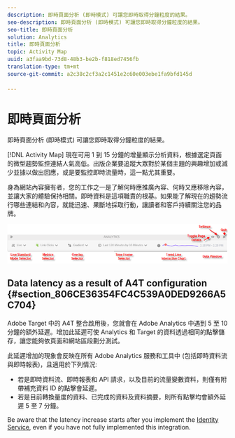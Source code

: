 ```yaml
---
description: 即時頁面分析 (即時模式) 可讓您即時取得分鐘粒度的結果。
seo-description: 即時頁面分析 (即時模式) 可讓您即時取得分鐘粒度的結果。
seo-title: 即時頁面分析
solution: Analytics
title: 即時頁面分析
topic: Activity Map
uuid: a3faa9bd-73d8-48b3-be2b-f818ed7456fb
translation-type: tm+mt
source-git-commit: a2c38c2cf3a2c1451e2c60e003ebe1fa9bfd145d

---
```



# 即時頁面分析

即時頁面分析 (即時模式) 可讓您即時取得分鐘粒度的結果。

[!DNL Activity Map] 現在可用 1 到 15 分鐘的增量顯示分析資料，根據選定頁面的微型趨勢監控連結人氣高低。出版企業要追蹤大眾對於某個主題的興趣增加或減少並據以做出回應，或是要監控即時流量時，這一點尤其重要。

身為網站內容擁有者，您的工作之一是了解何時應推廣內容、何時又應移除內容，並讓大家的體驗保持相關。即時資料是這項職責的根基。如果能了解現在的趨勢流行哪些連結和內容，就能迅速、果斷地採取行動，讓讀者和客戶持續關注您的品牌。

![](assets/live_mode.png)

<!-- 

Describe what you can do with the feature: - what is the data shown? why do I see trend lines everywhere? how do I choose a period in the trend? what do the overlays represent in live mode? how do you compute the gainers and losers overlays? what is the auto update mode?

 -->

## Data latency as a result of A4T configuration {#section_806CE36354FC4C539A0DED9266A5C704}

Adobe Target 中的 A4T 整合啟用後，您就會在 Adobe Analytics 中遇到 5 至 10 分鐘的額外延遲。增加此延遲可使 Analytics 和 Target 的資料透過相同的點擊儲存，讓您能夠依頁面和網站區段劃分測試。

此延遲增加的現象會反映在所有 Adobe Analytics 服務和工具中 (包括即時資料流與即時報表)，且適用於下列情況:

* 若是即時資料流、即時報表和 API 請求，以及目前的流量變數資料，則僅有附帶補充資料 ID 的點擊會延遲。
* 若是目前轉換量度的資料、已完成的資料及資料摘要，則所有點擊均會額外延遲 5 至 7 分鐘。

Be aware that the latency increase starts after you implement the [Identity Service](https://marketing.adobe.com/resources/help/en_US/mcvid/), even if you have not fully implemented this integration.
